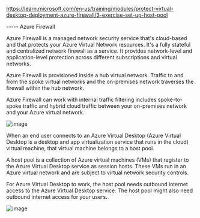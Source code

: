 
https://learn.microsoft.com/en-us/training/modules/protect-virtual-desktop-deployment-azure-firewall/3-exercise-set-up-host-pool


----- Azure Firewall

Azure Firewall is a managed network security service that's cloud-based and that protects your Azure Virtual Network resources. 
It's a fully stateful and centralized network firewall as a service. It provides network-level and application-level protection across different subscriptions and virtual networks.

Azure Firewall is provisioned inside a hub virtual network. Traffic to and from the spoke virtual networks and the on-premises network traverses the firewall within the hub network.

Azure Firewall can work with internal traffic filtering includes spoke-to-spoke traffic and hybrid cloud traffic between your on-premises network and your Azure virtual network.

![image](https://github.com/M4gOo/PROJECTS/assets/57456345/8059215c-ed1e-4276-8acd-4f1610e27933)


When an end user connects to an Azure Virtual Desktop (Azure Virtual Desktop is a desktop and app virtualization service that runs in the cloud) virtual machine, that virtual machine belongs to a host pool. 

A host pool is a collection of Azure virtual machines (VMs) that register to the Azure Virtual Desktop service as session hosts. These VMs run in an Azure virtual network and are subject to virtual network security controls.

For Azure Virtual Desktop to work, the host pool needs outbound internet access to the Azure Virtual Desktop service. The host pool might also need outbound internet access for your users.

![image](https://github.com/M4gOo/PROJECTS/assets/57456345/5980ef44-9563-4cd7-9c27-f5b2f14a6038)


